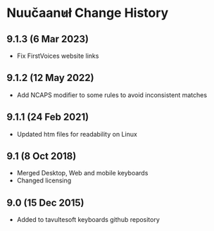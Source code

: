 Nuučaan̓uł Change History
============================

9.1.3 (6 Mar 2023)
-------------------
* Fix FirstVoices website links

9.1.2 (12 May 2022)
-------------------
* Add NCAPS modifier to some rules to avoid inconsistent matches

9.1.1 (24 Feb 2021)
-------------------
* Updated htm files for readability on Linux

9.1 (8 Oct 2018)
-----------------
* Merged Desktop, Web and mobile keyboards
* Changed licensing

9.0 (15 Dec 2015)
-----------------

* Added to tavultesoft keyboards github repository
